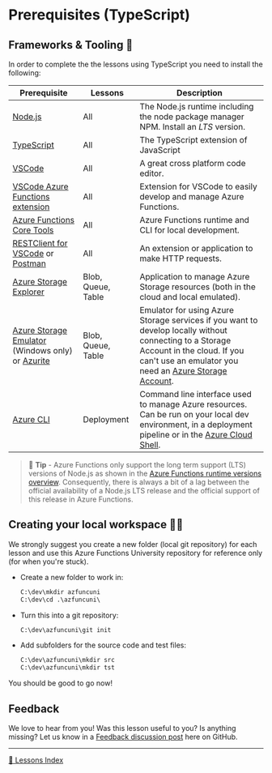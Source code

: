 # Prerequisites (TypeScript)

## Frameworks & Tooling 🧰

In order to complete the the lessons using TypeScript you need to install the following:

|Prerequisite|Lessons|Description
|-|-|-
|[Node.js](https://nodejs.org/en/download/)|All| The Node.js runtime including the node package manager NPM. Install an _LTS_ version.
|[TypeScript](https://www.typescriptlang.org/download)|All| The TypeScript extension of JavaScript
|[VSCode](https://code.visualstudio.com/Download)|All|A great cross platform code editor.
|[VSCode Azure Functions extension](https://github.com/Microsoft/vscode-azurefunctions)|All|Extension for VSCode to easily develop and manage Azure Functions.
|[Azure Functions Core Tools](https://github.com/Azure/azure-functions-core-tools)|All|Azure Functions runtime and CLI for local development.
|[RESTClient for VSCode](https://marketplace.visualstudio.com/items?itemName=humao.rest-client) or [Postman](https://www.postman.com/)|All|An extension or  application to make HTTP requests.
|[Azure Storage Explorer](https://azure.microsoft.com/en-us/features/storage-explorer/)|Blob, Queue, Table|Application to manage Azure Storage resources (both in the cloud and local emulated).
|[Azure Storage Emulator](https://docs.microsoft.com/en-us/azure/storage/common/storage-use-emulator) (Windows only) or [Azurite](https://docs.microsoft.com/en-us/azure/storage/common/storage-use-azurite)|Blob, Queue, Table|Emulator for using Azure Storage services if you want to develop locally without connecting to a Storage Account in the cloud. If you can't use an emulator you need an [Azure Storage Account](https://docs.microsoft.com/en-us/azure/storage/common/storage-account-create?tabs=azure-portal).
|[Azure CLI](https://docs.microsoft.com/en-us/cli/azure/what-is-azure-cli)|Deployment|Command line interface used to manage Azure resources. Can be run on your local dev environment, in a deployment pipeline or in the [Azure Cloud Shell](https://docs.microsoft.com/en-us/azure/cloud-shell/overview).

> 📝 **Tip** - Azure Functions only support the long term support (LTS) versions of Node.js as shown in the [Azure Functions runtime versions overview](https://docs.microsoft.com/en-us/azure/azure-functions/functions-versions). Consequently, there is always a bit of a lag between the official availability of a Node.js LTS release and the official support of this release in Azure Functions.

## Creating your local workspace 👩‍💻

We strongly suggest you create a new folder (local git repository) for each lesson and use this Azure Functions University repository for reference only (for when you're stuck).

- Create a new folder to work in:

    ```cmd
    C:\dev\mkdir azfuncuni
    C:\dev\cd .\azfuncuni\
    ```

- Turn this into a git repository:

    ```cmd
    C:\dev\azfuncuni\git init
    ```

- Add subfolders for the source code and test files:

    ```cmd
    C:\dev\azfuncuni\mkdir src
    C:\dev\azfuncuni\mkdir tst
    ```

You should be good to go now!

## Feedback

We love to hear from you! Was this lesson useful to you? Is anything missing? Let us know in a [Feedback discussion post](https://github.com/marcduiker/azure-functions-university/discussions/new?category=feedback&title=Typescript%20Prerequisites) here on GitHub.

---
[🔼 Lessons Index](../../README.md)
